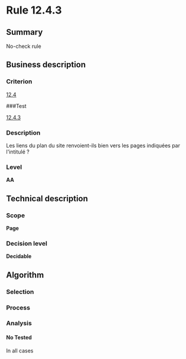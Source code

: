 # Rule 12.4.3

## Summary

No-check rule 

## Business description

### Criterion

[12.4](http://references.modernisation.gouv.fr/sites/default/files/RGAA3_RC2-1/referentiel_technique.htm#crit-12-4)

###Test

[12.4.3](http://references.modernisation.gouv.fr/sites/default/files/RGAA3_RC2-1/referentiel_technique.htm#test-12-4-3)

### Description

Les liens du plan du site renvoient-ils bien vers les pages indiqu&eacute;es par l'intitul&eacute; ?

### Level

**AA**

## Technical description

### Scope

**Page**

### Decision level

**Decidable**

## Algorithm

### Selection

### Process

### Analysis

#### No Tested 

In all cases







